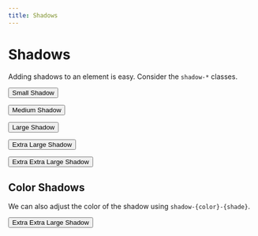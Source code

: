 ```yaml
---
title: Shadows
---
```


# Shadows

Adding shadows to an element is easy. Consider the `shadow-*` classes.

<div class="space-y-4">
<button class="shadow-sm bg-teal-500 text-white px-4 py-2 border-2 border-teal-600 rounded-full block w-fit">Small Shadow</button>

<button class="shadow-md bg-teal-500 text-white px-4 py-2 border-2 border-teal-600 rounded-full block w-fit">Medium Shadow</button>

<button class="shadow-lg bg-teal-500 text-white px-4 py-2 border-2 border-teal-600 
rounded-full block w-fit">Large Shadow</button>

<button class="shadow-xl bg-teal-500 text-white px-4 py-2 border-2 border-teal-600 
rounded-full block w-fit">Extra Large Shadow</button>

<button class="shadow-2xl bg-teal-500 text-white px-4 py-2 border-2 border-teal-600 
rounded-full block w-fit">Extra Extra Large Shadow</button>

## Color Shadows

We can also adjust the color of the shadow using `shadow-{color}-{shade}`.

<button class="shadow-2xl bg-teal-500 text-white px-4 py-2 border-2 border-teal-600 
rounded-full block w-fit shadow-rose-600">Extra Extra Large Shadow</button>

</div>
